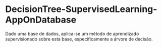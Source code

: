 # DecisionTree-SupervisedLearning-AppOnDatabase
 Dado uma base de dados, aplica-se um método de aprendizado supervisionado sobre esta base, especificamente a árvore de decisão.

